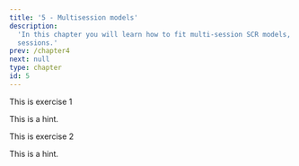```yaml
---
title: '5 - Multisession models'
description:
  'In this chapter you will learn how to fit multi-session SCR models, which combine data from several sampling blocks that are considered to be independent from one another. Sessions may be spatial (detector arrays far enough apart that they sample non-overlapping sets of animals) or temporal (surveys conducted in the same area at different points in time). 
  sessions.'
prev: /chapter4
next: null
type: chapter
id: 5
---
```


<exercise id="1" title="Temporal sessions">

This is exercise 1

<codeblock id="01_03">

This is a hint.

</codeblock>

</exercise>

<exercise id="2" title="Spatial sessions">

This is exercise 2

<codeblock id="01_03">

This is a hint.

</codeblock>

</exercise>